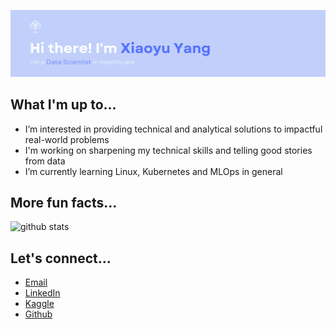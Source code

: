 ![profile_pic](https://github.com/yxy1104/yxy1104/blob/main/profile_pic3.png)

## What I'm up to...
- I’m interested in providing technical and analytical solutions to impactful real-world problems
- I'm working on sharpening my technical skills and telling good stories from data
- I’m currently learning Linux, Kubernetes and MLOps in general

## More fun facts...
![github stats](https://github-readme-stats.vercel.app/api?username=yxy1104&show_icons=true&theme=default)
<!--- ![top-langs](https://github-readme-stats.vercel.app/api/top-langs?username=yxy1104&show_icons=true&theme=default) ---> 

## Let's connect...
- [Email](mailto:xiaoyu.yang1104@gmail.com)
- [LinkedIn](https://www.linkedin.com/in/yangxiaoyu/)
- [Kaggle](https://www.kaggle.com/biyuyang)
- [Github](https://www.github.com/yxy1104)
